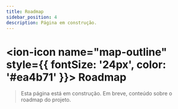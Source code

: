 ```yaml
---
title: Roadmap
sidebar_position: 4
description: Página em construção.
---
```


# <ion-icon name="map-outline" style={{ fontSize: '24px', color: '#ea4b71' }}></ion-icon> Roadmap

> Esta página está em construção. Em breve, conteúdo sobre o roadmap do projeto.
